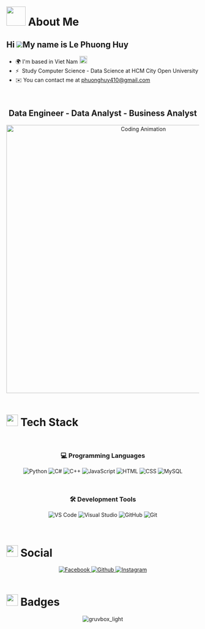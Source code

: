 # <img src="https://media.giphy.com/media/WUlplcMpOCEmTGBtBW/giphy.gif" width="50"> **About Me**
## Hi ![](https://user-images.githubusercontent.com/18350557/176309783-0785949b-9127-417c-8b55-ab5a4333674e.gif)My name is Le Phuong Huy
* 🌍 I'm based in Viet Nam <img src="https://upload.wikimedia.org/wikipedia/commons/2/21/Flag_of_Vietnam.svg" width="20"/>
* ⚡  Study Computer Science - Data Science at HCM City Open University
*  ✉️  You can contact me at [phuonghuy410@gmail.com](mailto:phuonghuy410@gmail.com)

<br>

  <div align="center">
    
## Data Engineer - Data Analyst - Business Analyst
  <img src="https://imarticus.org/blog/wp-content/uploads/2019/05/daonline.gif" alt="Coding Animation" width="700"/>
</div>

<br>

# <img src="https://media.giphy.com/media/iY8CRBdQXODJSCERIr/giphy.gif" width="30"> **Tech Stack**

<div align="center">

<br>

### 💻 **Programming Languages**

<p>
  <img src="https://skillicons.dev/icons?i=python" title="Python" />
  <img src="https://skillicons.dev/icons?i=cs" title="C#" />
  <img src="https://skillicons.dev/icons?i=cpp" title="C++" />
  <img src="https://skillicons.dev/icons?i=js" title="JavaScript" />
  <img src="https://skillicons.dev/icons?i=html" title="HTML" />
  <img src="https://skillicons.dev/icons?i=css" title="CSS" />
  <img src="https://skillicons.dev/icons?i=mysql" title="MySQL" />
</p>

<br>

### 🛠️ **Development Tools**

<p>
  <img src="https://skillicons.dev/icons?i=vscode" title="VS Code" />
  <img src="https://skillicons.dev/icons?i=visualstudio" title="Visual Studio" />
  <img src="https://skillicons.dev/icons?i=github" title="GitHub" />
  <img src="https://skillicons.dev/icons?i=git" title="Git" />
</p>
</div>
<br>

# <img src="https://media.giphy.com/media/LnQjpWaON8nhr21vNW/giphy.gif" width="30"> **Social**
<div align="center">
  <a href="https://www.facebook.com/phuonghuy410" target="_blank">
    <img src="https://img.shields.io/badge/Facebook-1877F2?style=for-the-badge&logo=facebook&logoColor=white" alt="Facebook" />
  </a>

  <a href="https://www.github.com/phuonghuy0410" target="_blank">
    <img src="https://img.shields.io/badge/Github-181717?style=for-the-badge&logo=github&logoColor=white" alt="Github" />
  </a>
  <a href="http://www.instagram.com/biinn0410" target="_blank">
    <img src="https://img.shields.io/badge/Instagram-E4405F?style=for-the-badge&logo=instagram&logoColor=white" alt="Instagram" />
  </a>
</div>

<br>



 # <img src="https://media2.giphy.com/media/v1.Y2lkPTc5MGI3NjExMTNmbjlwMm00NzF5aGh3aWozY2g2cnZtM2tvMzdtdmVlY3QxaXNhZiZlcD12MV9pbnRlcm5hbF9naWZfYnlfaWQmY3Q9Zw/t7sEnf5w7wJ1CEPyy7/giphy.gif" width="30" > **Badges**


<div align="center">
  
  ![gruvbox_light][gruvbox_light]
  
</div>

[gruvbox_light]: https://github-readme-stats.vercel.app/api?username=phuonghuy0410&theme=gruvbox_light&show_icons=true



